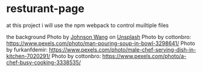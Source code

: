 # resturant-page

at this project i will use the npm webpack to control muiltiple files

the background Photo by <a href="https://unsplash.com/@jdubs?utm_source=unsplash&utm_medium=referral&utm_content=creditCopyText">Johnson Wang</a> on <a href="https://unsplash.com/s/photos/restaurant-website-design?utm_source=unsplash&utm_medium=referral&utm_content=creditCopyText">Unsplash</a>
Photo by cottonbro: https://www.pexels.com/photo/man-pouring-soup-in-bowl-3298641/
Photo by furkanfdemir: https://www.pexels.com/photo/male-chef-serving-dish-in-kitchen-7020291/
Photo by cottonbro: https://www.pexels.com/photo/a-chef-busy-cooking-3338535/
